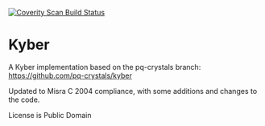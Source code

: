 <a href="https://scan.coverity.com/projects/steppenwolfe65-misc-c">
  
<img alt="Coverity Scan Build Status"
 src="https://scan.coverity.com/projects/14793/badge.svg"/>
</a>



# Kyber


A Kyber implementation based on the pq-crystals branch:
https://github.com/pq-crystals/kyber

Updated to Misra C 2004 compliance, with some additions and changes to the code.



License is Public Domain